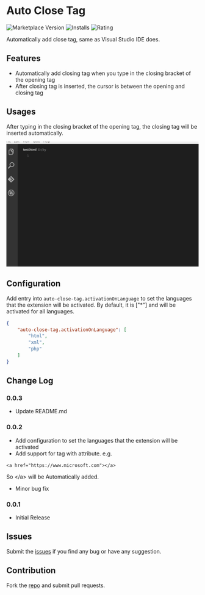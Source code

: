 # Auto Close Tag

![Marketplace Version](http://vsmarketplacebadge.apphb.com/version/formulahendry.auto-close-tag.svg) ![Installs](http://vsmarketplacebadge.apphb.com/installs/formulahendry.auto-close-tag.svg) ![Rating](http://vsmarketplacebadge.apphb.com/rating/formulahendry.auto-close-tag.svg)

Automatically add close tag, same as Visual Studio IDE does.

## Features

* Automatically add closing tag when you type in the closing bracket of the opening tag
* After closing tag is inserted, the cursor is between the opening and closing tag

## Usages

After typing in the closing bracket of the opening tag, the closing tag will be inserted automatically.

![Usage](images/usage.gif)

## Configuration

Add entry into `auto-close-tag.activationOnLanguage` to set the languages that the extension will be activated.
By default, it is ["*"] and will be activated for all languages.
```json
{
    "auto-close-tag.activationOnLanguage": [
        "html",
        "xml",
        "php"
    ]
}
```

## Change Log
### 0.0.3
* Update README.md

### 0.0.2
* Add configuration to set the languages that the extension will be activated
* Add support for tag with attribute. e.g. 
```
<a href="https://www.microsoft.com"></a>
```
So &lt;/a&gt; will be Automatically added.
* Minor bug fix

### 0.0.1
* Initial Release

## Issues
Submit the [issues](https://github.com/formulahendry/vscode-auto-close-tag/issues) if you find any bug or have any suggestion.

## Contribution
Fork the [repo](https://github.com/formulahendry/vscode-auto-close-tag) and submit pull requests.